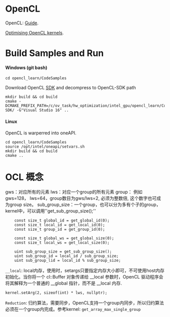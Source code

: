 # OpenCL

OpenCL: [Guide](https://github.com/KhronosGroup/OpenCL-Guide).

[Optimising OpenCL kernels](https://www.youtube.com/watch?v=OvIrX5XBX8E).

# Build Samples and Run

#### Windows (git bash)

    cd opencl_learn/CodeSamples

Download OpenCL [SDK](https://github.com/KhronosGroup/OpenCL-SDK/releases) and decompress to OpenCL-SDK path

    mkdir build && cd build
    cmake -DCMAKE_PREFIX_PATH=/c/ov_task/hw_optimization/intel_gpu/opencl_learn/CodeSamples/OpenCL-SDK/ -G"Visual Studio 16" ..

#### Linux

OpenCL is warperred into oneAPI.

    cd opencl_learn/CodeSamples
    source /opt/intel/oneapi/setvars.sh
    mkdir build && cd build
    cmake ..

# OCL 概念

gws：对应所有的元素
lws：对应一个group的所有元素
group： 例如gws=128， lws=64，group数目为gws/lws=2, 必须为整数倍, 这个数字也可成为group size。
sub_group_size：一个group，也可以分为多有个子的group，kernel中，可以调用''get_sub_group_size();''

```
    const size_t global_id = get_global_id(0);
    const size_t local_id = get_local_id(0);
    const size_t group_id = get_group_id(0);

    const size_t global_ws = get_global_size(0);
    const size_t local_ws = get_local_size(0);

    uint sub_group_size = get_sub_group_size();
    uint sub_group_id = local_id / sub_group_size;
    uint sub_group_lid = local_id % sub_group_size;
```

``__local``: local内存，使用时，setargs只要指定内存大小即可，不可使用host内存初始化。当你将一个 cl::Buffer 对象传递给 __local 参数时，OpenCL 驱动程序会将其解释为一个普通的 __global 指针，而不是 __local 内存. <br>

```
kernel.setArg(2, sizeof(int) * lws, nullptr);
```

``Reduction``: 归约算法，需要同步，OpenCL支持一个group内同步，所以归约算法必须在一个group内完成。参考kernel: ``get_array_max_single_group``